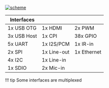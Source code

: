 <a href="../../img/specs/devboard_interfaces.png" target="_blank"> ![scheme](../../img/specs/devboard_interfaces.png)</a>

|Interfaces|[]()|[]()|
|------|------|------|
|1x USB OTG|1x HDMI|2x PWM|
|3x USB Host|1x CPI|38x GPIO|
|5x UART|1x I2S/PCM|1x IR-in|
|2x SPI|1x Line-out|1x Ethernet|
|4x I2C|1x Line-in||
|1x SDIO|2x Mic-in||

!!! tip
    Some interfaces are multiplexed
